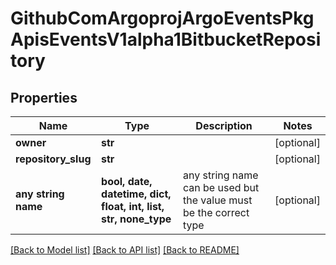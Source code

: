 # GithubComArgoprojArgoEventsPkgApisEventsV1alpha1BitbucketRepository


## Properties
Name | Type | Description | Notes
------------ | ------------- | ------------- | -------------
**owner** | **str** |  | [optional] 
**repository_slug** | **str** |  | [optional] 
**any string name** | **bool, date, datetime, dict, float, int, list, str, none_type** | any string name can be used but the value must be the correct type | [optional]

[[Back to Model list]](../README.md#documentation-for-models) [[Back to API list]](../README.md#documentation-for-api-endpoints) [[Back to README]](../README.md)


